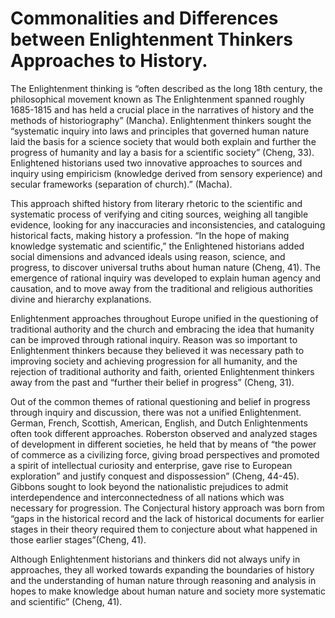 # Commonalities and Differences between Enlightenment Thinkers Approaches to History. 

The Enlightenment thinking is “often described as the long 18th century, the philosophical movement known as The Enlightenment spanned roughly 1685-1815 and has held a crucial place in the narratives of history and the methods of historiography” (Mancha). Enlightenment thinkers sought the “systematic inquiry into laws and principles that governed human nature laid the basis for a science society that would both explain and further the progress of humanity and lay a basis for a scientific society” (Cheng, 33). Enlightened historians used two innovative approaches to sources and inquiry using empiricism (knowledge derived from sensory experience) and secular frameworks (separation of church).” (Macha).  

This approach shifted history from literary rhetoric to the scientific and systematic process of verifying and citing sources, weighing all tangible evidence, looking for any inaccuracies and inconsistencies, and cataloguing historical facts, making history a profession. “In the hope of making knowledge systematic and scientific,” the Enlightened historians added social dimensions and advanced ideals using reason, science, and progress, to discover universal truths about human nature (Cheng, 41). The emergence of rational inquiry was developed to explain human agency and causation, and to move away from the traditional and religious authorities divine and hierarchy explanations. 

Enlightenment approaches throughout Europe unified in the questioning of traditional authority and the church and embracing the idea that humanity can be improved through rational inquiry. Reason was so important to Enlightenment thinkers because they believed it was necessary path to improving society and achieving progression for all humanity, and the rejection of traditional authority and faith, oriented Enlightenment thinkers away from the past and “further their belief in progress” (Cheng, 31).  

Out of the common themes of rational questioning and belief in progress through inquiry and discussion, there was not a unified Enlightenment. German, French, Scottish, American, English, and Dutch Enlightenments often took different approaches. Roberston observed and analyzed stages of development in different societies, he held that by means of “the power of commerce as a civilizing force, giving broad perspectives and promoted a spirit of intellectual curiosity and enterprise, gave rise to European exploration” and justify conquest and dispossession” (Cheng, 44-45). Gibbons sought to look beyond the nationalistic prejudices to admit interdependence and interconnectedness of all nations which was necessary for progression. The Conjectural history approach was born from “gaps in the historical record and the lack of historical documents for earlier stages in their theory required them to conjecture about what happened in those earlier stages”(Cheng, 41).  

Although Enlightenment historians and thinkers did not always unify in approaches, they all worked towards expanding the boundaries of history and the understanding of human nature through reasoning and analysis in hopes to make knowledge about human nature and society more systematic and scientific” (Cheng, 41).  